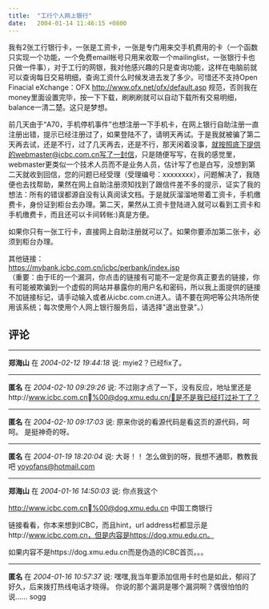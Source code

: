 ```yaml
---
title:  "工行个人网上银行"
date:   2004-01-14 11:46:15 +0800
---
```


我有2张工行银行卡，一张是工资卡，一张是专门用来交手机费用的卡（一个函数只实现一个功能，一个免费email帐号只用来收取一个mailinglist，一张银行卡也只做一件事），对于工行的网银，我对他感兴趣的只是查询功能，这样在电脑前就可以查询每日交易明细，查询工资什么时候发进去发了多少。可惜还不支持Open Finacial eXchange：OFX http://www.ofx.net/ofx/default.asp 规范，否则我在money里面设置完毕，按一下下载，刷刷刷就可以自动下载所有交易明细，balance一清二楚。这只是梦想。  

前几天由于“A70，手机停机事件”也想注册一下手机卡，在网上银行自助注册一直注册出错，提示已经注册过了，如果登陆不了，请明天再试。于是我就被骗了第二天再去试，还是不行，过了几天再去，还是不行，那天闲着没事，就按照底下提供的webmaster@icbc.com.cn写了一封信，只是随便写写，在我的感觉里，webmaster更类似一个技术人员而不是业务人员，估计写了也是白写，没想到第二天就收到回信，您的问题已经受理（受理编号：xxxxxxxx），问题解决了，我随便也去找帮助，果然在网上自助注册须知找到了跟信件差不多的提示，证实了我的想法：所有的错误都源自没有认真阅读文档。于是就灰溜溜地带着工资卡，手机缴费卡，身份证到柜台去办理。第二天，果然从工资卡登陆进入就可以看到工资卡和手机缴费卡，而且还可以卡间转帐:)真是方便。  

如果你只有一张工行卡，直接网上自助注册就可以了。如果你要添加第二张卡，必须到柜台办理。  

其他链接：  
https://mybank.icbc.com.cn/icbc/perbank/index.jsp  
（重要：由于IE的一个漏洞，你点击的链接有可能不一定是你真正要去的链接，你有可能被欺骗到一个虚假的网站并暴露你的用户名和密码，所以我上面提供的链接不加链接标记，请手动输入或者从icbc.com.cn进入。请不要在网吧等公共场所使用该系统；每次使用个人网上银行服务后，请选择"退出登录"。）  


## 评论

*****
**郑海山** 在 *2004-02-12 19:44:18* 说: myie2？已经fix了。

*****
**匿名** 在 *2004-02-10 09:29:26* 说: 不过刚才点了一下，没有反应，地址里还是http://www.icbc.com.cn%00@dog.xmu.edu.cn/，是不是我已经打过补丁了？

*****
**匿名** 在 *2004-02-10 09:17:03* 说: 原来你说的看源代码是看这页的源代码，呵呵。
是挺神奇的呀。

*****
**匿名** 在 *2004-01-19 18:20:04* 说: 大哥！！ 怎么做到的呀，我想不通耶，教教我吧 yoyofans@hotmail.com

*****
**郑海山** 在 *2004-01-16 14:50:03* 说: 你点我这个

http://www.icbc.com.cn%00@dog.xmu.edu.cn 中国工商银行

链接看看，你本来想到ICBC，而且hint，url address栏都显示是http://www.icbc.com.cn，但是内容是https://dog.xmu.edu.cn。

如果内容不是https://dog.xmu.edu.cn而是伪造的ICBC首页。。。

*****
**匿名** 在 *2004-01-16 10:57:37* 说: 嘿嘿,我当年要添加信用卡时也是如此，郁闷了好久，后来拨打热线电话才晓得。
你说的那个漏洞是哪个漏洞啊？偶很怕怕的说……
sogg

